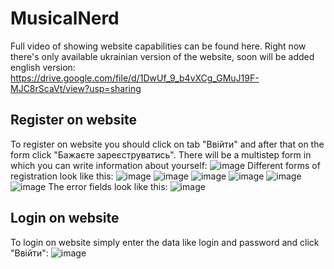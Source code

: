 # MusicalNerd
Full video of showing website capabilities can be found here. Right now there's only available ukrainian version of the website, soon will be added english version:
https://drive.google.com/file/d/1DwUf_9_b4vXCg_GMuJ19F-MJC8rScaVt/view?usp=sharing
## Register on website
To register on website you should click on tab "Ввійти" and after that on the form click "Бажаєте зареєструватись". There will be a multistep form in which you can
write information about yourself:
![image](https://user-images.githubusercontent.com/70975219/198377489-fb3a7ae4-103e-4e33-95f2-ad152f740764.png)
Different forms of registration look like this:
![image](https://user-images.githubusercontent.com/70975219/198377792-071ab31f-a072-4309-8701-d3770bf25b31.png)
![image](https://user-images.githubusercontent.com/70975219/198378084-f260d5bf-3648-4fa5-bf93-7cc502795265.png)
![image](https://user-images.githubusercontent.com/70975219/198378135-6ead4bb0-c7c9-4515-82c3-4cdb8fc81c77.png)
![image](https://user-images.githubusercontent.com/70975219/198378190-38968e21-e8dd-46f9-ae6c-4f0048df8f67.png)
![image](https://user-images.githubusercontent.com/70975219/198378237-b66483f4-72e4-414c-9dd2-d1e69b13de9d.png)
![image](https://user-images.githubusercontent.com/70975219/198378320-91f69171-94ef-4f81-96af-48d5825a060a.png)
The error fields look like this:
![image](https://user-images.githubusercontent.com/70975219/198378453-6cb36f6e-7a23-4ba9-a520-a09878d08116.png)
## Login on website
To login on website simply enter the data like login and password and click "Ввійти":
![image](https://user-images.githubusercontent.com/70975219/198379157-3348d4b9-af1c-4235-b186-dac9d741d222.png)
